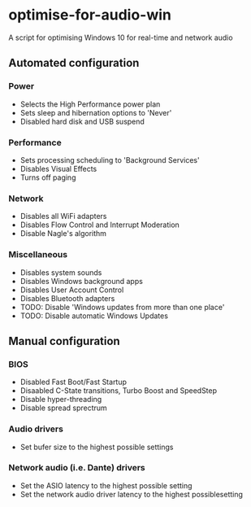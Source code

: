 # optimise-for-audio-win
A script for optimising Windows 10 for real-time and network audio 

## Automated configuration

### Power
* Selects the High Performance power plan
* Sets sleep and hibernation options to 'Never'
* Disabled hard disk and USB suspend

### Performance
* Sets processing scheduling to 'Background Services'
* Disables Visual Effects
* Turns off paging

### Network
* Disables all WiFi adapters
* Disables Flow Control and Interrupt Moderation
* Disable Nagle's algorithm

### Miscellaneous
* Disables system sounds
* Disables Windows background apps
* Disables User Account Control
* Disables Bluetooth adapters
* TODO: Disable 'Windows updates from more than one place'
* TODO: Disable automatic Windows Updates

## Manual configuration

### BIOS
* Disabled Fast Boot/Fast Startup
* Disaabled C-State transitions, Turbo Boost and SpeedStep
* Disable hyper-threading
* Disable spread sprectrum

### Audio drivers
* Set bufer size to the highest possible settings

### Network audio (i.e. Dante) drivers
* Set the ASIO latency to the highest possible setting
* Set the network audio driver latency to the highest possiblesetting
